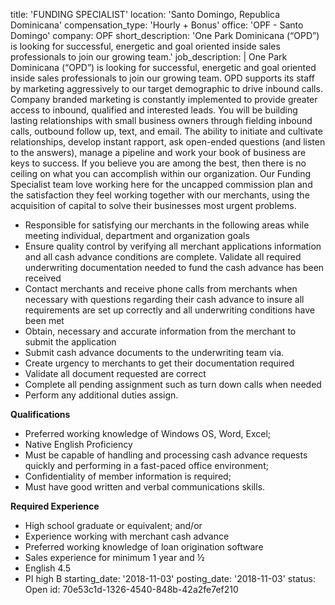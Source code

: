 title: 'FUNDING SPECIALIST'
location: 'Santo Domingo, Republica Dominicana'
compensation_type: 'Hourly + Bonus'
office: 'OPF - Santo Domingo'
company: OPF
short_description: 'One Park Dominicana (“OPD”) is looking for successful, energetic and goal oriented inside sales professionals to join our growing team.'
job_description: |
  One Park Dominicana (“OPD”) is looking for successful, energetic and goal oriented inside sales professionals to join our growing team. OPD supports its staff by marketing aggressively to our target demographic to drive inbound calls. Company branded marketing is constantly implemented to provide greater access to inbound, qualified and interested leads. You will be building lasting relationships with small business owners through fielding inbound calls, outbound follow up, text, and email. The ability to initiate and cultivate relationships, develop instant rapport, ask open-ended questions (and listen to the answers), manage a pipeline and work your book of business are keys to success. If you believe you are among the best, then there is no ceiling on what you can accomplish within our organization. 
  Our Funding Specialist team love working here for the uncapped commission plan and the satisfaction they feel working together with our merchants, using the acquisition of capital to solve their businesses most urgent problems.
  
  - Responsible for satisfying our merchants in the following areas while meeting individual, department and organization goals
  - Ensure quality control by verifying all merchant applications information and all cash advance conditions are complete. Validate all required underwriting documentation needed to fund the cash advance has been received 
  - Contact merchants and receive phone calls from merchants when necessary with questions regarding their cash advance to insure all requirements are set up correctly and all underwriting conditions have been met
  - Obtain, necessary and accurate information from the merchant to submit the application 
  - Submit cash advance documents to the underwriting team via. 
  - Create urgency to merchants to get their documentation required 
  - Validate all document requested are correct 
  - Complete all pending assignment such as turn down calls when needed 
  - Perform any additional duties assign.
  
  **Qualifications**
  - Preferred working knowledge of Windows OS, Word, Excel; 
  - Native English Proficiency 
  - Must be capable of handling and processing cash advance requests quickly and performing in a fast-paced office environment; 
  - Confidentiality of member information is required; 
  - Must have good written and verbal communications skills. 
  
  **Required Experience**
  - High school graduate or equivalent; and/or 
  - Experience working with merchant cash advance 
  - Preferred working knowledge of loan origination software
  - Sales experience for minimum 1 year and ½ 
  - English 4.5
  - PI high B
starting_date: '2018-11-03'
posting_date: '2018-11-03'
status: Open
id: 70e53c1d-1326-4540-848b-42a2fe7ef210
